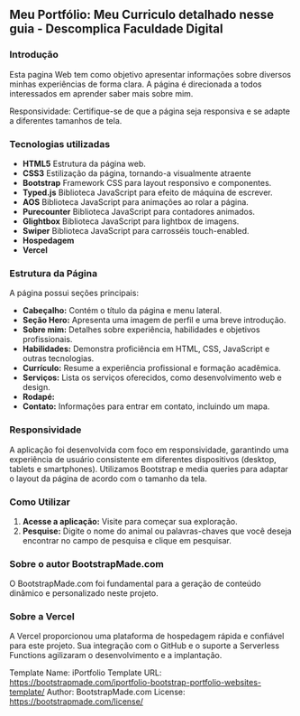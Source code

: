 ## Meu Portfólio: Meu Curriculo detalhado nesse guia - Descomplica Faculdade Digital

### Introdução
Esta pagina Web tem como objetivo apresentar informações sobre diversos minhas experiências de forma clara. A página é direcionada a todos interessados em aprender saber mais sobre mim.

Responsividade: Certifique-se de que a página seja responsiva e se adapte a diferentes tamanhos de tela.

### Tecnologias utilizadas
* **HTML5** Estrutura da página web.
* **CSS3** Estilização da página, tornando-a visualmente atraente
* **Bootstrap** Framework CSS para layout responsivo e componentes.
* **Typed.js** Biblioteca JavaScript para efeito de máquina de escrever.
* **AOS** Biblioteca JavaScript para animações ao rolar a página.
* **Purecounter** Biblioteca JavaScript para contadores animados.
* **Glightbox** Biblioteca JavaScript para lightbox de imagens.
* **Swiper** Biblioteca JavaScript para carrosséis touch-enabled.
* **Hospedagem** 
* **Vercel**

### Estrutura da Página
A página possui seções principais:
* **Cabeçalho:** Contém o título da página e menu lateral.
* **Seção Hero:** Apresenta uma imagem de perfil e uma breve introdução.
* **Sobre mim:** Detalhes sobre experiência, habilidades e objetivos profissionais.
* **Habilidades:** Demonstra proficiência em HTML, CSS, JavaScript e outras tecnologias.
* **Currículo:** Resume a experiência profissional e formação acadêmica.
* **Serviços:** Lista os serviços oferecidos, como desenvolvimento web e design.
* **Rodapé:**
* **Contato:** Informações para entrar em contato, incluindo um mapa.

### Responsividade
A aplicação foi desenvolvida com foco em responsividade, garantindo uma experiência de usuário consistente em diferentes dispositivos (desktop, tablets e smartphones). Utilizamos Bootstrap e media queries para adaptar o layout da página de acordo com o tamanho da tela.

### Como Utilizar
1. **Acesse a aplicação:** Visite  para começar sua exploração.
2. **Pesquise:** Digite o nome do animal ou palavras-chaves que você deseja encontrar no campo de pesquisa e clique em pesquisar.

### Sobre o autor BootstrapMade.com
O BootstrapMade.com foi fundamental para a geração de conteúdo dinâmico e personalizado neste projeto.

### Sobre a Vercel
A Vercel proporcionou uma plataforma de hospedagem rápida e confiável para este projeto. Sua integração com o GitHub e o suporte a Serverless Functions agilizaram o desenvolvimento e a implantação.


Template Name: iPortfolio
Template URL: https://bootstrapmade.com/iportfolio-bootstrap-portfolio-websites-template/
Author: BootstrapMade.com
License: https://bootstrapmade.com/license/
